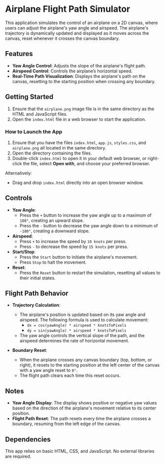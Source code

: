 # Airplane Flight Path Simulator

This application simulates the control of an airplane on a 2D canvas, where users can adjust the airplane's yaw angle and airspeed. The airplane's trajectory is dynamically updated and displayed as it moves across the canvas, reset whenever it crosses the canvas boundary.

## Features

- **Yaw Angle Control**: Adjusts the slope of the airplane's flight path.
- **Airspeed Control**: Controls the airplane’s horizontal speed.
- **Real-Time Path Visualization**: Displays the airplane's path on the canvas, resetting to the starting position when crossing any boundary.

## Getting Started

1. Ensure that the `airplane.png` image file is in the same directory as the HTML and JavaScript files.
2. Open the `index.html` file in a web browser to start the application.


### How to Launch the App

1. Ensure that you have the files `index.html`, `app.js`, `styles.css`, and `airplane.png` all located in the same directory.
2. Open the directory containing the files.
3. Double-click `index.html` to open it in your default web browser, or right-click the file, select **Open with**, and choose your preferred browser.

Alternatively:
- Drag and drop `index.html` directly into an open browser window.


## Controls

- **Yaw Angle**:  
  - Press the `+` button to increase the yaw angle up to a maximum of `180°`, creating an upward slope.
  - Press the `-` button to decrease the yaw angle down to a minimum of `-180°`, creating a downward slope.
- **Airspeed**:  
  - Press `+` to increase the speed by `10 knots` per press.
  - Press `-` to decrease the speed by `15 knots` per press.
- **Start/Stop**:  
  - Press the `Start` button to initiate the airplane's movement.
  - Press `Stop` to halt the movement.
- **Reset**:  
  - Press the `Reset` button to restart the simulation, resetting all values to their initial states.

## Flight Path Behavior

- **Trajectory Calculation**:
  - The airplane's position is updated based on its yaw angle and airspeed. The following formula is used to calculate movement:
    - `dx = cos(yawAngle) * airspeed * knotsToPixels`
    - `dy = sin(yawAngle) * airspeed * knotsToPixels`
  - The yaw angle controls the vertical slope of the path, and the airspeed determines the rate of horizontal movement.

- **Boundary Reset**:
  - When the airplane crosses any canvas boundary (top, bottom, or right), it resets to the starting position at the left center of the canvas with a yaw angle reset to `0°`.
  - The flight path clears each time this reset occurs.

## Notes

- **Yaw Angle Display**: The display shows positive or negative yaw values based on the direction of the airplane's movement relative to its center position.
- **Flight Path Reset**: The path resets every time the airplane crosses a boundary, resuming from the left edge of the canvas.

## Dependencies

This app relies on basic HTML, CSS, and JavaScript. No external libraries are required.

